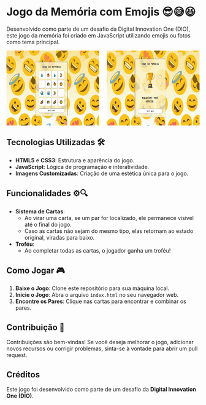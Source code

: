 # Jogo da Memória com Emojis 😎😅😆

Desenvolvido como parte de um desafio da Digital Innovation One (DIO), este jogo da memória foi criado em JavaScript utilizando emojis ou fotos como tema principal.

<div style="display: flex; justify-content: space-between;">
<img src="./src/images/Screenshot_1.jpg" alt="Print do Jogo 1" width="48%" height="195">
<img src="./src/images/Screenshot_2.jpg" alt="Print do Jogo 2" width="48%" height="195">
</div>


## Tecnologias Utilizadas 🛠

- **HTML5** e **CSS3**: Estrutura e aparência do jogo.
- **JavaScript**: Lógica de programação e interatividade.
- **Imagens Customizadas**: Criação de uma estética única para o jogo.

## Funcionalidades ⚙🔍

- **Sistema de Cartas**: 
  - Ao virar uma carta, se um par for localizado, ele permanece visível até o final do jogo.
  - Caso as cartas não sejam do mesmo tipo, elas retornam ao estado original, viradas para baixo.
- **Troféu**: 
  - Ao completar todas as cartas, o jogador ganha um troféu!

## Como Jogar 🎮

1. **Baixe o Jogo**: Clone este repositório para sua máquina local.
2. **Inicie o Jogo**: Abra o arquivo `index.html` no seu navegador web.
3. **Encontre os Pares**: Clique nas cartas para encontrar e combinar os pares.

## Contribuição 🤝

Contribuições são bem-vindas! Se você deseja melhorar o jogo, adicionar novos recursos ou corrigir problemas, sinta-se à vontade para abrir um pull request.

## Créditos

Este jogo foi desenvolvido como parte de um desafio da **Digital Innovation One (DIO)**.
